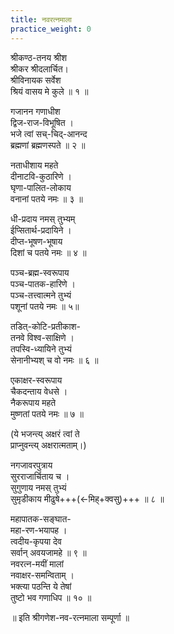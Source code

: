 ```yaml
---
title: नवरत्नमाला
practice_weight: 0
---
```



श्रीकण्ठ-तनय श्रीश  
श्रीकर श्रीदलार्चित।  
श्रीविनायक सर्वेश  
श्रियं वासय मे कुले ॥ १ ॥  

गजानन गणाधीश  
द्विज-राज-विभूषित ।  
भजे त्वां सच्-चिद्-आनन्द  
ब्रह्मणां ब्रह्मणस्पते ॥ २ ॥  

नताधीशाय महते  
दीनाटवि-कुठारिणे ।  
घृणा-पालित-लोकाय  
वनानां पतये नमः ॥ ३ ॥  

धी-प्रदाय नमस् तुभ्यम्  
ईप्सितार्थ-प्रदायिने ।  
दीप्त-भूषण-भूषाय  
दिशां च पतये नमः ॥ ४ ॥  

पञ्च-ब्रह्म-स्वरूपाय  
पञ्च-पातक-हारिणे ।  
पञ्च-तत्त्वात्मने तुभ्यं  
पशूनां पतये नमः ॥ ५॥  

तडित्-कोटि-प्रतीकाश-  
तनवे विश्व-साक्षिणे ।  
तपस्वि-ध्यायिने तुभ्यं  
सेनानीभ्यश् च वो नमः ॥ ६ ॥  

एकाक्षर-स्वरूपाय  
चैकदन्ताय वेधसे ।  
नैकरूपाय महते  
मुष्णतां पतये नमः ॥ ७ ॥  

(ये भजन्त्य् अक्षरं त्वां ते  
प्राप्नुवन्त्य् अक्षरात्मताम्।)  

नगजावरपुत्राय  
सुरराजार्चिताय च ।  
सुगुणाय नमस् तुभ्यं  
सुमृडीकाय मीढुषे+++(←मिह्+क्वसु)+++ ॥ ८ ॥  

महापातक-सङ्घात-  
महा-रण-भयापह ।  
त्वदीय-कृपया देव  
सर्वान् अवयजामहे ॥ ९ ॥  
नवरत्न-मयीं मालां  
नवाक्षर-समन्विताम् ।  
भक्त्या पठन्ति ये तेषां  
तुष्टो भव गणाधिप ॥ १० ॥  

॥ इति श्रीगणेश-नव-रत्नमाला सम्पूर्णा ॥  

